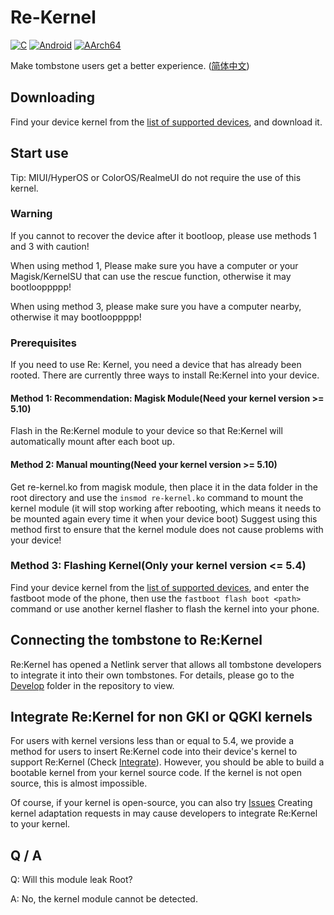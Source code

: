 # Re-Kernel
[![C](https://img.shields.io/badge/language-C-%23f34b7d.svg?style=plastic)](https://en.wikipedia.org/wiki/C_(programming_language)) 
[![Android](https://img.shields.io/badge/platform-Android-0078d7.svg?style=plastic)](https://en.wikipedia.org/wiki/Android_(operating_system)) 
[![AArch64](https://img.shields.io/badge/arch-AArch64-red.svg?style=plastic)](https://en.wikipedia.org/wiki/AArch64)

Make tombstone users get a better experience. ([简体中文](README_CN.md))

## Downloading
Find your device kernel from the [list of supported devices](https://github.com/Sakion-Team/Re-Kernel/tree/main/Supports), and download it.

## Start use
Tip: MIUI/HyperOS or ColorOS/RealmeUI do not require the use of this kernel.

### Warning
If you cannot to recover the device after it bootloop, please use methods 1 and 3 with caution!

When using method 1, Please make sure you have a computer or your Magisk/KernelSU that can use the rescue function, otherwise it may bootlooppppp!

When using method 3, please make sure you have a computer nearby, otherwise it may bootlooppppp!

### Prerequisites
If you need to use Re: Kernel, you need a device that has already been rooted. There are currently three ways to install Re:Kernel into your device.

#### Method 1: Recommendation: Magisk Module(Need your kernel version >= 5.10)
Flash in the Re:Kernel module to your device so that Re:Kernel will automatically mount after each boot up.

#### Method 2: Manual mounting(Need your kernel version >= 5.10)
Get re-kernel.ko from magisk module, then place it in the data folder in the root directory and use the `insmod re-kernel.ko` command to mount the kernel module (it will stop working after rebooting, which means it needs to be mounted again every time it when your device boot) Suggest using this method first to ensure that the kernel module does not cause problems with your device!

### Method 3: Flashing Kernel(Only your kernel version <= 5.4)
Find your device kernel from the [list of supported devices](https://github.com/Sakion-Team/Re-Kernel/tree/main/Supports), and enter the fastboot mode of the phone, then use the `fastboot flash boot <path>` command or use another kernel flasher to flash the kernel into your phone.

## Connecting the tombstone to Re:Kernel
Re:Kernel has opened a Netlink server that allows all tombstone developers to integrate it into their own tombstones. For details, please go to the [Develop](https://github.com/Sakion-Team/Re-Kernel/tree/main/Develop) folder in the repository to view.

## Integrate Re:Kernel for non GKI or QGKI kernels
For users with kernel versions less than or equal to 5.4, we provide a method for users to insert Re:Kernel code into their device's kernel to support Re:Kernel (Check [Integrate](https://github.com/Sakion-Team/Re-Kernel/blob/main/Integrate/README.md)). However, you should be able to build a bootable kernel from your kernel source code. If the kernel is not open source, this is almost impossible.

Of course, if your kernel is open-source, you can also try [Issues](https://github.com/Sakion-Team/Re-Kernel/issues) Creating kernel adaptation requests in may cause developers to integrate Re:Kernel to your kernel.

## Q / A
Q: Will this module leak Root?

A: No, the kernel module cannot be detected.

